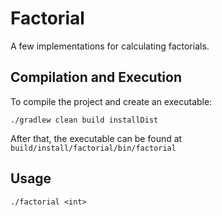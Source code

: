 # Factorial #

A few implementations for calculating factorials.

## Compilation and Execution ##

To compile the project and create an executable:
```
./gradlew clean build installDist
```

After that, the executable can be found at `build/install/factorial/bin/factorial`

## Usage ##

```
./factorial <int>
```
